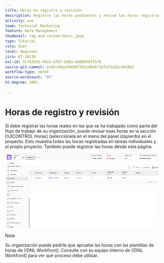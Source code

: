```yaml
---
title: Horas de registro y revisión
description: Registre las horas pendientes y revise las horas registradas antes de cerrar un proyecto en  [!DNL  Workfront].
activity: use
team: Technical Marketing
feature: Work Management
thumbnail: log-and-review-hours.jpeg
type: Tutorial
role: User
level: Beginner
jira: KT-10136
exl-id: 3c783592-45a3-4f97-b963-e660659375f6
source-git-commit: ec82cd0aafb89df7b3c46eb716faf3a25cd438a2
workflow-type: tm+mt
source-wordcount: '97'
ht-degree: 100%

---
```


# Horas de registro y revisión

Si debe registrar las horas reales en las que se ha trabajado como parte del flujo de trabajo de su organización, puede revisar esas horas en la sección [!UICONTROL Horas] (selecciónela en el menú del panel izquierdo) en el proyecto. Esto muestra todas las horas registradas en tareas individuales y el propio proyecto. También puede registrar las horas desde esta página.

![Página Horas que muestra entradas de hora](assets/planner-fund-log-and-review-hours.png)

>[!NOTE]
>
>Su organización puede pedirle que apruebe las horas con las plantillas de horas de [!DNL Workfront]. Consulte con su equipo interno de [!DNL Workfront] para ver qué proceso debe utilizar.

<!---
learn more url
Log time
--->
